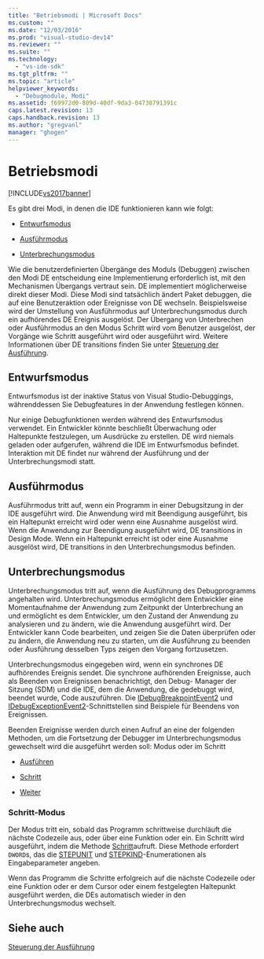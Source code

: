 ```yaml
---
title: "Betriebsmodi | Microsoft Docs"
ms.custom: ""
ms.date: "12/03/2016"
ms.prod: "visual-studio-dev14"
ms.reviewer: ""
ms.suite: ""
ms.technology: 
  - "vs-ide-sdk"
ms.tgt_pltfrm: ""
ms.topic: "article"
helpviewer_keywords: 
  - "Debugmodule, Modi"
ms.assetid: f69972d0-809d-40df-9da3-04738791391c
caps.latest.revision: 13
caps.handback.revision: 13
ms.author: "gregvanl"
manager: "ghogen"
---
```

# Betriebsmodi
[!INCLUDE[vs2017banner](../../code-quality/includes/vs2017banner.md)]

Es gibt drei Modi, in denen die IDE funktionieren kann wie folgt:  
  
-   [Entwurfsmodus](#vsconoperationalmodesanchor1)  
  
-   [Ausführmodus](#vsconoperationalmodesanchor2)  
  
-   [Unterbrechungsmodus](#vsconoperationalmodesanchor3)  
  
 Wie die benutzerdefinierten Übergänge des Moduls \(Debuggen\) zwischen den Modi DE entscheidung eine Implementierung erforderlich ist, mit den Mechanismen Übergangs vertraut sein.  DE implementiert möglicherweise direkt dieser Modi.  Diese Modi sind tatsächlich ändert Paket debuggen, die auf eine Benutzeraktion oder Ereignisse von DE wechseln.  Beispielsweise wird der Umstellung von Ausführmodus auf Unterbrechungsmodus durch ein aufhörendes DE Ereignis ausgelöst.  Der Übergang von Unterbrechen oder Ausführmodus an den Modus Schritt wird vom Benutzer ausgelöst, der Vorgänge wie Schritt ausgeführt wird oder ausgeführt wird.  Weitere Informationen über DE transitions finden Sie unter [Steuerung der Ausführung](../../extensibility/debugger/control-of-execution.md).  
  
##  <a name="vsconoperationalmodesanchor1"></a> Entwurfsmodus  
 Entwurfsmodus ist der inaktive Status von Visual Studio\-Debuggings, währenddessen Sie Debugfeatures in der Anwendung festlegen können.  
  
 Nur einige Debugfunktionen werden während des Entwurfsmodus verwendet.  Ein Entwickler könnte beschließt Überwachung oder Haltepunkte festzulegen, um Ausdrücke zu erstellen.  DE wird niemals geladen oder aufgerufen, während die IDE im Entwurfsmodus befindet.  Interaktion mit DE findet nur während der Ausführung und der Unterbrechungsmodi statt.  
  
##  <a name="vsconoperationalmodesanchor2"></a> Ausführmodus  
 Ausführmodus tritt auf, wenn ein Programm in einer Debugsitzung in der IDE ausgeführt wird.  Die Anwendung wird mit Beendigung ausgeführt, bis ein Haltepunkt erreicht wird oder wenn eine Ausnahme ausgelöst wird.  Wenn die Anwendung zur Beendigung ausgeführt wird, DE transitions in Design Mode.  Wenn ein Haltepunkt erreicht ist oder eine Ausnahme ausgelöst wird, DE transitions in den Unterbrechungsmodus befinden.  
  
##  <a name="vsconoperationalmodesanchor3"></a> Unterbrechungsmodus  
 Unterbrechungsmodus tritt auf, wenn die Ausführung des Debugprogramms angehalten wird.  Unterbrechungsmodus ermöglicht dem Entwickler eine Momentaufnahme der Anwendung zum Zeitpunkt der Unterbrechung an und ermöglicht es dem Entwickler, um den Zustand der Anwendung zu analysieren und zu ändern, wie die Anwendung ausgeführt wird.  Der Entwickler kann Code bearbeiten, und zeigen Sie die Daten überprüfen oder zu ändern, die Anwendung neu zu starten, um die Ausführung zu beenden oder Ausführung desselben Typs zeigen den Vorgang fortzusetzen.  
  
 Unterbrechungsmodus eingegeben wird, wenn ein synchrones DE aufhörendes Ereignis sendet.  Die synchrone aufhörenden Ereignisse, auch als Beenden von Ereignissen benachrichtigt, den Debug\- Manager der Sitzung \(SDM\) und die IDE, dem die Anwendung, die gedebuggt wird, beendet wurde, Code auszuführen.  Die [IDebugBreakpointEvent2](../../extensibility/debugger/reference/idebugbreakpointevent2.md) und [IDebugExceptionEvent2](../../extensibility/debugger/reference/idebugexceptionevent2.md)\-Schnittstellen sind Beispiele für Beendens von Ereignissen.  
  
 Beenden Ereignisse werden durch einen Aufruf an eine der folgenden Methoden, um die Fortsetzung der Debugger im Unterbrechungsmodus gewechselt wird die ausgeführt werden soll: Modus oder im Schritt  
  
-   [Ausführen](../../extensibility/debugger/reference/idebugprocess3-execute.md)  
  
-   [Schritt](../../extensibility/debugger/reference/idebugprocess3-step.md)  
  
-   [Weiter](../../extensibility/debugger/reference/idebugprocess3-continue.md)  
  
###  <a name="vsconoperationalmodesanchor4"></a> Schritt\-Modus  
 Der Modus tritt ein, sobald das Programm schrittweise durchläuft die nächste Codezeile aus, oder über eine Funktion oder ein.  Ein Schritt wird ausgeführt, indem die Methode [Schritt](../../extensibility/debugger/reference/idebugprocess3-step.md)aufruft.  Diese Methode erfordert `DWORD`s, das die [STEPUNIT](../../extensibility/debugger/reference/stepunit.md) und [STEPKIND](../../extensibility/debugger/reference/stepkind.md)\-Enumerationen als Eingabeparameter angeben.  
  
 Wenn das Programm die Schritte erfolgreich auf die nächste Codezeile oder eine Funktion oder er dem Cursor oder einem festgelegten Haltepunkt ausgeführt werden, die DEs automatisch wieder in den Unterbrechungsmodus wechselt.  
  
## Siehe auch  
 [Steuerung der Ausführung](../../extensibility/debugger/control-of-execution.md)